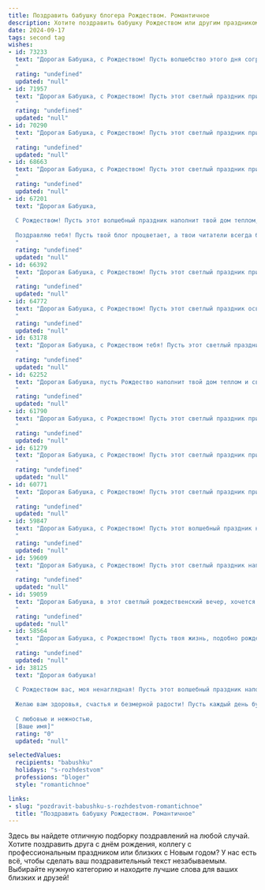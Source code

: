 ```yaml
---
title: Поздравить бабушку блогера Рождеством. Романтичное
description: Хотите поздравить бабушку Рождеством или другим праздником? Наш ИИ создаст незабываемое поздравление, а вы обязательно выделитесь среди других.  
date: 2024-09-17
tags: second tag
wishes:
- id: 73233
  text: "Дорогая Бабушка, с Рождеством! Пусть волшебство этого дня согреет ваше сердце, а сияние рождественской звезды осветит путь к новым радостям и счастью. Пусть ваш блог наполнится вдохновением, а ваши читатели - любовью и благодарностью.
  "
  rating: "undefined"
  updated: "null"
- id: 71957
  text: "Дорогая Бабушка, с Рождеством! Пусть этот светлый праздник принесет тебе уют, тепло и радость. Спасибо за твою любовь и мудрость - ты всегда была моей звездой на небосклоне жизни. Желаю тебе мирного неба, крепкого здоровья и бесконечного вдохновения для блога, где ты делишься своей душой с миром.
  "
  rating: "undefined"
  updated: "null"
- id: 70290
  text: "Дорогая Бабушка, с Рождеством! Пусть этот светлый праздник принесет в твою жизнь тепло, уют и безграничную радость. Я желаю тебе крепкого  здоровья,  мира, любви и  нескончаемой  радости от твоих замечательных внуков!
  "
  rating: "undefined"
  updated: "null"
- id: 68663
  text: "Дорогая Бабушка, с Рождеством! Пусть этот светлый праздник принесет в твое сердце тепло, уют и сказочное настроение. Пусть твои блоги продолжают радовать мир, а твоя мудрость и доброта всегда будут рядом. С любовью, от всего сердца, желаю тебе всего самого доброго!
  "
  rating: "undefined"
  updated: "null"
- id: 67201
  text: "Дорогая Бабушка,
  
  С Рождеством! Пусть этот волшебный праздник наполнит твой дом теплом, любовью и ожиданием чудес.  Пусть твое сердце будет всегда полно радости и энергии, а каждый день будет наполнен вдохновением и новыми открытиями.
  
  Поздравляю тебя! Пусть твой блог процветает, а твои читатели всегда будут находить в нем поддержку и вдохновение.
  "
  rating: "undefined"
  updated: "null"
- id: 66392
  text: "Дорогая Бабушка, с Рождеством! Пусть этот светлый праздник принесет в твою жизнь столько же тепла и любви, сколько ты даришь всем нам. Пусть твоя душа сияет ярче всех рождественских звезд, а сердце будет наполнено радостью и покоем.
  "
  rating: "undefined"
  updated: "null"
- id: 64772
  text: "Дорогая Бабушка, с Рождеством! Пусть этот светлый праздник освятит твою жизнь теплом, любовью и добротой, как сияет звезда Вифлеема. Пусть твои блоги вдохновляют и согревают сердца всех, кто тебя читает, а твоя душа остается такой же прекрасной и светлой, как зимняя ночь, полная звезд.
  "
  rating: "undefined"
  updated: "null"
- id: 63178
  text: "Дорогая Бабушка, с Рождеством тебя! Пусть этот светлый праздник наполнит твой дом теплом, любовью и волшебством. Каждый день пусть приносит тебе радость, а твоя душа сияет от счастья, как рождественская звезда. Желаю тебе крепкого здоровья, вдохновения и праздничного настроения!
  "
  rating: "undefined"
  updated: "null"
- id: 62252
  text: "Дорогая Бабушка, пусть Рождество наполнит твой дом теплом и светом, а твое сердце радует любовь близких. Желаю тебе безграничного вдохновения, чтобы твои блоги продолжали радовать читателей душевностью и искренностью. С Рождеством!
  "
  rating: "undefined"
  updated: "null"
- id: 61790
  text: "Дорогая Бабушка, с Рождеством! Пусть этот светлый праздник принесет в твою жизнь любовь, тепло и душевный покой. Пусть твои дни будут полны радости, а сердце -  радостью и вдохновением.  Пусть твоё блоге́рское сердце найдёт  новых вдохновляющих историй. Я очень люблю тебя!
  "
  rating: "undefined"
  updated: "null"
- id: 61279
  text: "Дорогая Бабушка, с Рождеством! Пусть этот светлый праздник принесет в твой дом тепло, уют и любовь. Пусть все твои мечты сбудутся, а сердце всегда будет переполняться радостью. Ты - источник вдохновения, добра и мудрости для меня. Спасибо за твою нежную заботу и бесконечную поддержку. Счастливого Рождества, моя дорогая!
  "
  rating: "undefined"
  updated: "null"
- id: 60771
  text: "Дорогая Бабушка, с Рождеством! Пусть этот светлый праздник принесет в вашу жизнь тепло и уют, а все ваши мечты исполнятся в новом году. Пусть ваша душа будет всегда молодой и светлой, как рождественская звезда.
  "
  rating: "undefined"
  updated: "null"
- id: 59847
  text: "Дорогая Бабушка, с Рождеством! Пусть этот волшебный праздник наполнит твой дом радостью, любовью и теплом, как твоя душа наполняет теплом наши жизни. Хочу пожелать тебе, чтобы каждый день был полон вдохновения и ярких моментов, как твои блоги вдохновляют и радуют всех нас. Ты - настоящая звезда, сияющая в сети и за ее пределами, и пусть эта рождественская ночь подарит тебе ещё больше блеска и счастья!
  "
  rating: "undefined"
  updated: "null"
- id: 59609
  text: "Дорогая Бабушка, с Рождеством! Пусть этот светлый праздник наполнит твою жизнь теплом, любовью и радостью. Желаю тебе крепкого здоровья, чтобы ты всегда сияла красотой и добром, как звезда на рождественской елке. Пусть твои блоги продолжают вдохновлять людей, а твои слова приносить свет и надежду в этот мир. С Рождеством, моя любимая!
  "
  rating: "undefined"
  updated: "null"
- id: 59059
  text: "Дорогая Бабушка, в этот светлый рождественский вечер, хочется пожелать тебе всего самого доброго и светлого! Пусть твоя душа сияет как рождественская звезда, а сердце согревает любовь и тепло. Пусть твое блогерское творчество приносит радость и вдохновение, а каждый день будет наполнен счастьем и добрыми вестями!
  "
  rating: "undefined"
  updated: "null"
- id: 58564
  text: "Дорогая Бабушка, с Рождеством! Пусть твоя жизнь, подобно рождественской звезде, сияет счастьем и любовью. Будь здорова, счастлива, любима и вдохновляй нас своими блогами, которые так трогают наши сердца.
  "
  rating: "undefined"
  updated: "null"
- id: 38125
  text: "Дорогая бабушка!
  
  С Рождеством вас, моя ненаглядная! Пусть этот волшебный праздник наполнит ваши дни светом и теплом, а сердце – любовью и радостью. Вы – мой самый ценный блогер, делящийся мудростью и любовью на просторах нашей жизни. Пусть ваши слова вдохновения продолжают касаться наших душ, как светящиеся огоньки на рождественской ёлке, создавая атмосферу уюта и счастья.
  
  Желаю вам здоровья, счастья и безмерной радости! Пусть каждый день будет для вас настоящим праздником, наполненным яркими моментами и теплыми воспоминаниями. Вы – наше счастье, и каждый миг с вами – это подарок в жизни.
  
  С любовью и нежностью,
  [Ваше имя]"
  rating: "0"
  updated: "null"

selectedValues:
  recipients: "babushku"
  holidays: "s-rozhdestvom"
  professions: "bloger"
  style: "romantichnoe"

links:
- slug: "pozdravit-babushku-s-rozhdestvom-romantichnoe"
  title: "Поздравить бабушку Рождеством. Романтичное"
---
```


Здесь вы найдете отличную подборку поздравлений на любой случай. 
Хотите поздравить друга с днём рождения, коллегу с профессиональным праздником или близких с Новым годом? У нас есть всё, чтобы сделать ваш поздравительный текст незабываемым. Выбирайте нужную категорию и находите лучшие слова для ваших близких и друзей!
